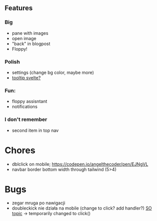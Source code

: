 ## Features

### Big
- pane with images
- open image
- "back" in blogpost
- Floppy!
### Polish

- settings (change bg color, maybe more)
- [tooltip svelte?](https://dev.to/danawoodman/svelte-quick-tip-using-actions-to-integrate-with-javascript-libraries-tippy-tooltips-2m94)

### Fun:
- floppy assisntant
- notifications

### I don't remember

- second item in top nav

# Chores
- dblclick on mobile; https://codepen.io/angelthecoder/pen/EJNgVL
- navbar border bottom width through tailwind (5>4)

# Bugs
- zegar mruga po nawigacji
- doubleckick nie działa na mobile (change to click? add handler?) [SO topic](https://stackoverflow.com/questions/28940676/how-to-make-ondblclick-event-works-on-phone) -> temporarily changed to click()
